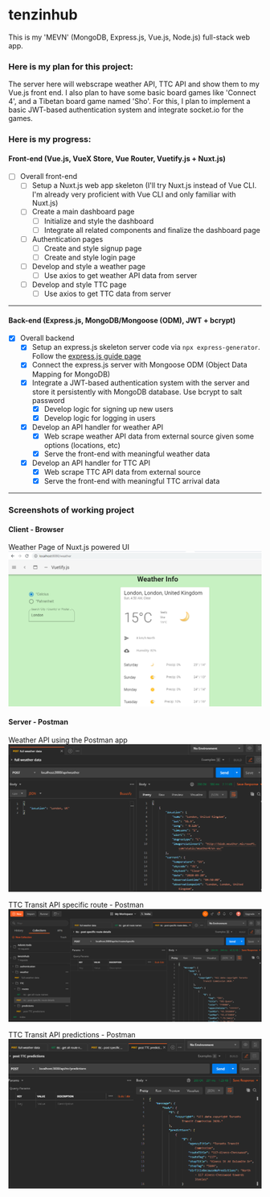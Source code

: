 # tenzinhub
This is my 'MEVN' (MongoDB, Express.js, Vue.js, Node.js) full-stack web app. 

### Here is my plan for this project:
The server here will webscrape weather API, TTC API and show them to my Vue.js front end. I also plan to have some basic board games like 'Connect 4', and a Tibetan board game named 'Sho'. For this, I plan to implement a basic JWT-based authentication system and integrate socket.io for the games.

### Here is my progress:
#### Front-end (Vue.js, VueX Store, Vue Router, Vuetify.js + Nuxt.js)
- [ ] Overall front-end
  - [ ] Setup a Nuxt.js web app skeleton (I'll try Nuxt.js instead of Vue CLI. I'm already very proficient with Vue CLI and only familiar with Nuxt.js)
  - [ ] Create a main dashboard page
    - [ ] Initialize and style the dashboard
    - [ ] Integrate all related components and finalize the dashboard page
  - [ ] Authentication pages
    - [ ] Create and style signup page
    - [ ] Create and style login page
  - [ ] Develop and style a weather page
    - [ ] Use axios to get weather API data from server
  - [ ] Develop and style TTC page
    - [ ] Use axios to get TTC data from server

-------------------------

#### Back-end (Express.js, MongoDB/Mongoose (ODM), JWT + bcrypt)
- [x] Overall backend
  - [x] Setup an express.js skeleton server code via `npx express-generator`. Follow the [express.js guide page](https://expressjs.com/en/advanced/best-practice-security.html)
  - [x] Connect the express.js server with Mongoose ODM (Object Data Mapping for MongoDB)
  - [x] Integrate a JWT-based authentication system with the server and store it persistently with MongoDB database. Use bcrypt to salt password
    - [x] Develop logic for signing up new users
    - [x] Develop logic for logging in users
  - [x] Develop an API handler for weather API
    - [x] Web scrape weather API data from external source given some options (locations, etc)
    - [x] Serve the front-end with meaningful weather data
  - [x] Develop an API handler for TTC API
    - [x] Web scrape TTC API data from external source
    - [x] Serve the front-end with meaningful TTC arrival data

-------------------------

### Screenshots of working project

#### Client - Browser

Weather Page of Nuxt.js powered UI
![Weather Page](https://raw.githubusercontent.com/tenzint/tenzinhub/master/client/weather.png)

#### Server - Postman

Weather API using the Postman app
![Weather API](https://raw.githubusercontent.com/tenzint/tenzinhub/master/server/weather.png)

TTC Transit API specific route - Postman
![TTC specific route API](https://raw.githubusercontent.com/tenzint/tenzinhub/master/server/ttc-specific-route.png)

TTC Transit API predictions - Postman
![TTC Predictions API](https://raw.githubusercontent.com/tenzint/tenzinhub/master/server/ttc-predictions.png)
